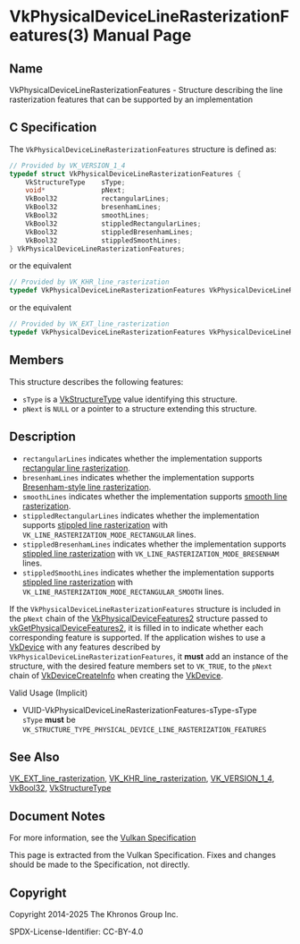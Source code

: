 # VkPhysicalDeviceLineRasterizationFeatures(3) Manual Page

## Name

VkPhysicalDeviceLineRasterizationFeatures - Structure describing the line rasterization features that can be supported by an implementation



## [](#_c_specification)C Specification

The `VkPhysicalDeviceLineRasterizationFeatures` structure is defined as:

```c++
// Provided by VK_VERSION_1_4
typedef struct VkPhysicalDeviceLineRasterizationFeatures {
    VkStructureType    sType;
    void*              pNext;
    VkBool32           rectangularLines;
    VkBool32           bresenhamLines;
    VkBool32           smoothLines;
    VkBool32           stippledRectangularLines;
    VkBool32           stippledBresenhamLines;
    VkBool32           stippledSmoothLines;
} VkPhysicalDeviceLineRasterizationFeatures;
```

or the equivalent

```c++
// Provided by VK_KHR_line_rasterization
typedef VkPhysicalDeviceLineRasterizationFeatures VkPhysicalDeviceLineRasterizationFeaturesKHR;
```

or the equivalent

```c++
// Provided by VK_EXT_line_rasterization
typedef VkPhysicalDeviceLineRasterizationFeatures VkPhysicalDeviceLineRasterizationFeaturesEXT;
```

## [](#_members)Members

This structure describes the following features:

- `sType` is a [VkStructureType](https://registry.khronos.org/vulkan/specs/latest/man/html/VkStructureType.html) value identifying this structure.
- `pNext` is `NULL` or a pointer to a structure extending this structure.

## [](#_description)Description

- []()`rectangularLines` indicates whether the implementation supports [rectangular line rasterization](https://registry.khronos.org/vulkan/specs/latest/html/vkspec.html#primsrast-lines).
- []()`bresenhamLines` indicates whether the implementation supports [Bresenham-style line rasterization](https://registry.khronos.org/vulkan/specs/latest/html/vkspec.html#primsrast-lines-bresenham).
- []()`smoothLines` indicates whether the implementation supports [smooth line rasterization](https://registry.khronos.org/vulkan/specs/latest/html/vkspec.html#primsrast-lines-smooth).
- []()`stippledRectangularLines` indicates whether the implementation supports [stippled line rasterization](https://registry.khronos.org/vulkan/specs/latest/html/vkspec.html#primsrast-lines-stipple) with `VK_LINE_RASTERIZATION_MODE_RECTANGULAR` lines.
- []()`stippledBresenhamLines` indicates whether the implementation supports [stippled line rasterization](https://registry.khronos.org/vulkan/specs/latest/html/vkspec.html#primsrast-lines-stipple) with `VK_LINE_RASTERIZATION_MODE_BRESENHAM` lines.
- []()`stippledSmoothLines` indicates whether the implementation supports [stippled line rasterization](https://registry.khronos.org/vulkan/specs/latest/html/vkspec.html#primsrast-lines-stipple) with `VK_LINE_RASTERIZATION_MODE_RECTANGULAR_SMOOTH` lines.

If the `VkPhysicalDeviceLineRasterizationFeatures` structure is included in the `pNext` chain of the [VkPhysicalDeviceFeatures2](https://registry.khronos.org/vulkan/specs/latest/man/html/VkPhysicalDeviceFeatures2.html) structure passed to [vkGetPhysicalDeviceFeatures2](https://registry.khronos.org/vulkan/specs/latest/man/html/vkGetPhysicalDeviceFeatures2.html), it is filled in to indicate whether each corresponding feature is supported. If the application wishes to use a [VkDevice](https://registry.khronos.org/vulkan/specs/latest/man/html/VkDevice.html) with any features described by `VkPhysicalDeviceLineRasterizationFeatures`, it **must** add an instance of the structure, with the desired feature members set to `VK_TRUE`, to the `pNext` chain of [VkDeviceCreateInfo](https://registry.khronos.org/vulkan/specs/latest/man/html/VkDeviceCreateInfo.html) when creating the [VkDevice](https://registry.khronos.org/vulkan/specs/latest/man/html/VkDevice.html).

Valid Usage (Implicit)

- [](#VUID-VkPhysicalDeviceLineRasterizationFeatures-sType-sType)VUID-VkPhysicalDeviceLineRasterizationFeatures-sType-sType  
  `sType` **must** be `VK_STRUCTURE_TYPE_PHYSICAL_DEVICE_LINE_RASTERIZATION_FEATURES`

## [](#_see_also)See Also

[VK\_EXT\_line\_rasterization](https://registry.khronos.org/vulkan/specs/latest/man/html/VK_EXT_line_rasterization.html), [VK\_KHR\_line\_rasterization](https://registry.khronos.org/vulkan/specs/latest/man/html/VK_KHR_line_rasterization.html), [VK\_VERSION\_1\_4](https://registry.khronos.org/vulkan/specs/latest/man/html/VK_VERSION_1_4.html), [VkBool32](https://registry.khronos.org/vulkan/specs/latest/man/html/VkBool32.html), [VkStructureType](https://registry.khronos.org/vulkan/specs/latest/man/html/VkStructureType.html)

## [](#_document_notes)Document Notes

For more information, see the [Vulkan Specification](https://registry.khronos.org/vulkan/specs/latest/html/vkspec.html#VkPhysicalDeviceLineRasterizationFeatures)

This page is extracted from the Vulkan Specification. Fixes and changes should be made to the Specification, not directly.

## [](#_copyright)Copyright

Copyright 2014-2025 The Khronos Group Inc.

SPDX-License-Identifier: CC-BY-4.0